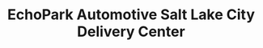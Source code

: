 ---
title: "EchoPark Automotive Salt Lake City Delivery Center"
url: /south-salt-lake/echopark-automotive-salt-lake-city-delivery-center/
shop: car
---